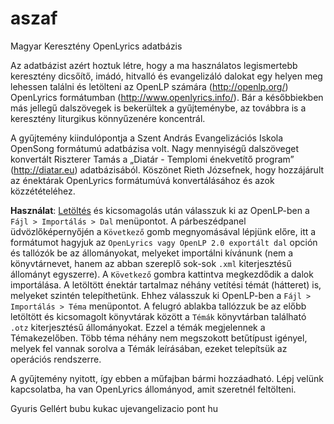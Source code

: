 aszaf
=====

Magyar Keresztény OpenLyrics adatbázis

Az adatbázist azért hoztuk létre, hogy a ma használatos legismertebb keresztény 
dicsőítő, imádó, hitvalló és evangelizáló dalokat egy helyen meg lehessen találni 
és letölteni az OpenLP számára (http://openlp.org/) OpenLyrics formátumban 
(http://www.openlyrics.info/). Bár a későbbiekben más jellegű dalszövegek is 
bekerültek a gyűjteménybe, az továbbra is a keresztény liturgikus könnyűzenére koncentrál.

A gyűjtemény kiindulópontja a Szent András Evangelizációs Iskola OpenSong 
formátumú adatbázisa volt. Nagy mennyiségű dalszöveget konvertált Riszterer Tamás 
a „Diatár - Templomi énekvetítő program” (http://diatar.eu) adatbázisából. Köszönet 
Rieth Józsefnek, hogy hozzájárult az énektárak OpenLyrics formátumúvá 
konvertálásához és azok közzétételéhez.

**Használat**: [Letöltés](https://github.com/gyuris/aszaf/archive/master.zip) és kicsomagolás 
után válasszuk ki az OpenLP-ben a `Fájl > Importálás > Dal` menüpontot. A párbeszédpanel 
üdvözlőképernyőjén a `Következő` gomb megnyomásával lépjünk előre, itt a formátumot 
hagyjuk az `OpenLyrics vagy OpenLP 2.0 exportált dal` opción és tallózók be az állományokat, 
melyeket importálni kívánunk (nem a könyvtárnevet, hanem az abban szereplő sok-sok `.xml` 
kiterjesztésű állományt egyszerre). A `Következő` gombra kattintva megkezdődik a dalok 
importálása. A letöltött énektár tartalmaz néhány vetítési témát (hátteret) is, melyeket 
szintén telepíthetünk. Ehhez válasszuk ki OpenLP-ben a `Fájl > Importálás > Téma` menüpontot. 
A felugró ablakba tallózzuk be az előbb letöltött és kicsomagolt könyvtárak között a `Témák` 
könyvtárban található `.otz` kiterjesztésű állományokat. Ezzel a témák megjelennek a Témakezelőben.
Több téma néhány nem megszokott betűtípust igényel, melyek fel vannak sorolva a Témák leírásában,
ezeket telepítsük az operációs rendszerre.

A gyűjtemény nyitott, így ebben a műfajban bármi hozzáadható. Lépj 
velünk kapcsolatba, ha van OpenLyrics állományod, amit szeretnél
feltölteni.

Gyuris Gellért bubu kukac ujevangelizacio pont hu

